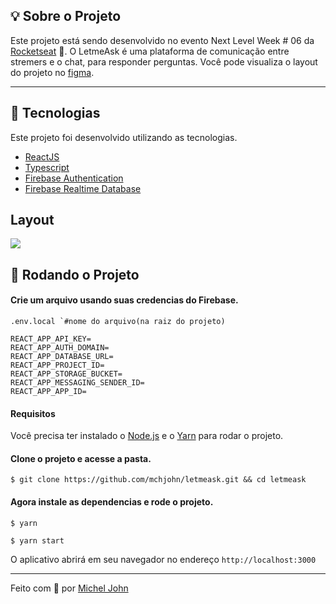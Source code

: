 ## 💡 Sobre o Projeto

Este projeto está sendo desenvolvido no evento Next Level Week # 06 da [Rocketseat](https://rocketseat.com.br/) 🚀. O LetmeAsk é uma plataforma de comunicação entre stremers e o chat, para responder perguntas. Você pode visualiza o layout do projeto no [figma](https://www.figma.com/file/GC5OfXmU028sGhn5ztx1r0/Letmeask-Copy?node-id=45%3A3278).

------

## 🧪 Tecnologias

Este projeto foi desenvolvido utilizando as tecnologias. 

- [ReactJS](https://reactjs.org/)
- [Typescript](https://www.typescriptlang.org/)
- [Firebase Authentication](https://firebase.google.com/products/auth)
- [Firebase Realtime Database](https://firebase.google.com/products/realtime-database)



## Layout

![](https://res.cloudinary.com/sk84all/image/upload/v1624584332/Screenshot_1_zona4y.png)



## 🚀 Rodando o Projeto

#### Crie um arquivo usando suas credencias do Firebase.

```
.env.local `#nome do arquivo(na raiz do projeto)

REACT_APP_API_KEY=
REACT_APP_AUTH_DOMAIN=
REACT_APP_DATABASE_URL=
REACT_APP_PROJECT_ID=
REACT_APP_STORAGE_BUCKET=
REACT_APP_MESSAGING_SENDER_ID=
REACT_APP_APP_ID=
```

#### Requisitos

Você precisa ter instalado o [Node.js](https://nodejs.org/en/download/)  e o [Yarn](https://yarnpkg.com/) para rodar o projeto.

#### Clone o projeto e acesse a pasta.

`$ git clone https://github.com/mchjohn/letmeask.git && cd letmeask`

#### Agora instale as dependencias e rode o projeto.

`$ yarn`

`$ yarn start`

O aplicativo abrirá em seu navegador no endereço `http://localhost:3000`



------

Feito com 💜 por [Michel John](https://www.linkedin.com/in/micheljohn/)

